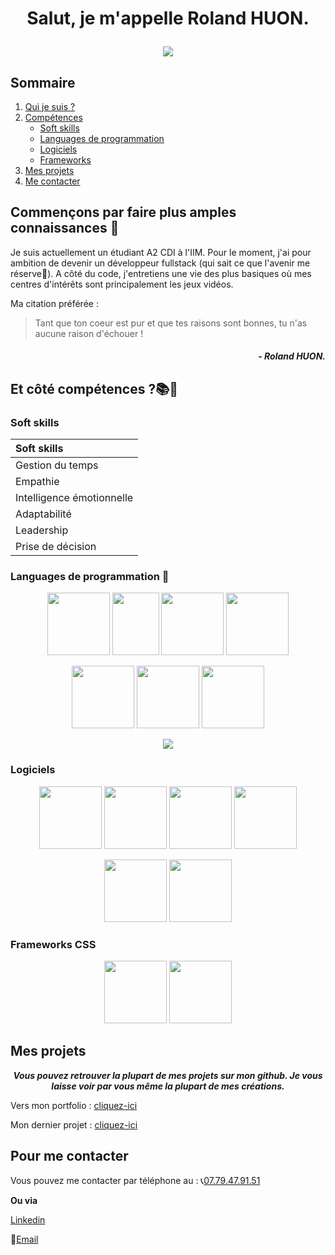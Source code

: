 # <p align="center"> **Salut, je m'appelle Roland HUON.** </p>

<p align="center">
<img src="https://encrypted-tbn0.gstatic.com/images?q=tbn:ANd9GcTYFu-dg__WUburEW6UWZCfd4OaB7MyTQSHvQ&usqp=CAU">
</p>

## Sommaire

1. [Qui je suis ?](#commençons-par-faire-plus-amples-connaissances-👋)
2. [Compétences](#et-côté-compétences-📚🤔)
    * [Soft skills](#soft-skills)
    * [Languages de programmation](#languages-de-programmation-📖)
    * [Logiciels](#logiciels)
    * [Frameworks](#frameworks-css)
3. [Mes projets](#mes-projets)
4. [Me contacter](#pour-me-contacter)

## Commençons par faire plus amples connaissances 👋

Je suis actuellement un étudiant A2 CDI à l'IIM. Pour le moment, j'ai pour ambition de devenir un développeur fullstack (qui sait ce que l'avenir me réserve👀). A côté du code, j'entretiens une vie des plus basiques où mes centres d'intérêts sont principalement les jeux vidéos.

Ma citation préférée :
> Tant que ton coeur est pur et que tes raisons sont bonnes,
> tu n'as aucune raison d'échouer ! 

##### <p align="right"> *- Roland HUON.* </p>

## Et côté compétences ?📚🤔

### Soft skills  

<p align="center">

| Soft skills |
| :--- |
| Gestion du temps |
| Empathie |
| Intelligence émotionnelle |
| Adaptabilité |
| Leadership |
| Prise de décision |

</p>

### Languages de programmation 📖

<p align="center">
<img src="https://upload.wikimedia.org/wikipedia/commons/thumb/6/61/HTML5_logo_and_wordmark.svg/768px-HTML5_logo_and_wordmark.svg.png" width="100" height="100">
<img src="https://upload.wikimedia.org/wikipedia/commons/thumb/d/d5/CSS3_logo_and_wordmark.svg/1200px-CSS3_logo_and_wordmark.svg.png" width="75" height="100">
<img src="https://upload.wikimedia.org/wikipedia/commons/thumb/b/ba/Javascript_badge.svg/1200px-Javascript_badge.svg.png" width="100" height="100">
<img src="https://upload.wikimedia.org/wikipedia/commons/thumb/c/cf/Angular_full_color_logo.svg/2048px-Angular_full_color_logo.svg.png" width="100" height="100">
</p>
<p align="center">
<img src="https://www.svgrepo.com/show/303208/php-1-logo.svg" width="100" height="100">
<img src="https://upload.wikimedia.org/wikipedia/commons/thumb/c/c3/Python-logo-notext.svg/1869px-Python-logo-notext.svg.png" width="100" height="100"> 
<img src="https://upload.wikimedia.org/wikipedia/commons/thumb/a/a7/React-icon.svg/2300px-React-icon.svg.png" width="" height="100">
</p>

<p align="center">
<img src="https://github-readme-stats.vercel.app/api/top-langs/?username=Roland-HUON">
</p>

### Logiciels  

<p align="center">
<img src="https://upload.wikimedia.org/wikipedia/commons/thumb/f/fb/Adobe_Illustrator_CC_icon.svg/2101px-Adobe_Illustrator_CC_icon.svg.png" width="" height="100"> 
<img src="https://upload.wikimedia.org/wikipedia/commons/thumb/a/af/Adobe_Photoshop_CC_icon.svg/1051px-Adobe_Photoshop_CC_icon.svg.png" width="" height="100">
<img src="https://upload.wikimedia.org/wikipedia/commons/thumb/c/cb/Adobe_After_Effects_CC_icon.svg/2101px-Adobe_After_Effects_CC_icon.svg.png" width="" height="100">
<img src="https://upload.wikimedia.org/wikipedia/commons/thumb/4/40/Adobe_Premiere_Pro_CC_icon.svg/788px-Adobe_Premiere_Pro_CC_icon.svg.png" width="" height="100">
</p>
<p align="center">
<img src="https://download.blender.org/branding/community/blender_community_badge_white.png" width="" height="100">
<img src="https://upload.wikimedia.org/wikipedia/commons/thumb/3/33/Figma-logo.svg/1667px-Figma-logo.svg.png" width="" height="100">
</p>

### Frameworks CSS

<p align="center">
<img src="https://seeklogo.com/images/M/materialize-logo-0FCAD8A6F8-seeklogo.com.png" width="" height="100">
<img src="https://upload.wikimedia.org/wikipedia/commons/thumb/b/b2/Bootstrap_logo.svg/1280px-Bootstrap_logo.svg.png" width="" height="100">
</p>

## Mes projets

***<p style="text-align: center;"> Vous pouvez retrouver la plupart de mes projets sur mon github. Je vous laisse voir par vous même la plupart de mes créations. </p>***

Vers mon portfolio : [cliquez-ici](https://roland-huon.github.io/portfolio-Roland-HUON/)

Mon dernier projet : [cliquez-ici](https://roland-huon.github.io/Piano-titles-js/)

## Pour me contacter

Vous pouvez me contacter par téléphone au : 📞[07.79.47.91.51](tel:0779479151)  

**Ou via**  

[Linkedin](www.linkedin.com/in/roland-huon)  

📧[Email](mailto:huonroland91@gmail.com)